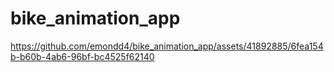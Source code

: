 # bike_animation_app




https://github.com/emondd4/bike_animation_app/assets/41892885/6fea154b-b60b-4ab6-96bf-bc4525f62140

